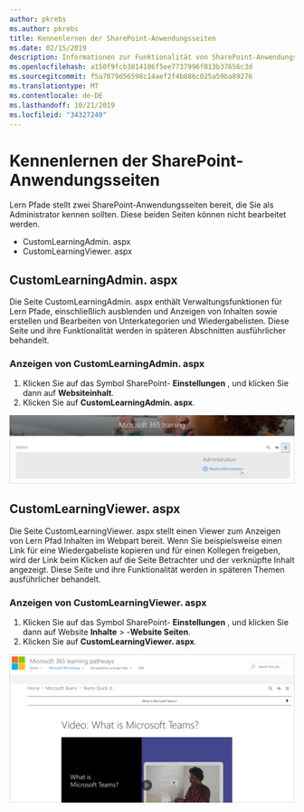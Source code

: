 ```yaml
---
author: pkrebs
ms.author: pkrebs
title: Kennenlernen der SharePoint-Anwendungsseiten
ms.date: 02/15/2019
description: Informationen zur Funktionalität von SharePoint-Anwendungsseiten in Microsoft 365-Lernpfaden
ms.openlocfilehash: a150f9fcb3814106f5ee7737996f013b37656c3d
ms.sourcegitcommit: f5a7079d56598c14aef2f4b886c025a59ba89276
ms.translationtype: MT
ms.contentlocale: de-DE
ms.lasthandoff: 10/21/2019
ms.locfileid: "34327240"
---
```

# <a name="get-to-know-the-sharepoint-application-pages"></a>Kennenlernen der SharePoint-Anwendungsseiten

Lern Pfade stellt zwei SharePoint-Anwendungsseiten bereit, die Sie als Administrator kennen sollten. Diese beiden Seiten können nicht bearbeitet werden. 

- CustomLearningAdmin. aspx
- CustomLearningViewer. aspx

## <a name="customlearningadminaspx"></a>CustomLearningAdmin. aspx

Die Seite CustomLearningAdmin. aspx enthält Verwaltungsfunktionen für Lern Pfade, einschließlich ausblenden und Anzeigen von Inhalten sowie erstellen und Bearbeiten von Unterkategorien und Wiedergabelisten. Diese Seite und ihre Funktionalität werden in späteren Abschnitten ausführlicher behandelt.

### <a name="view-customlearningadminaspx"></a>Anzeigen von CustomLearningAdmin. aspx

1. Klicken Sie auf das Symbol SharePoint- **Einstellungen** , und klicken Sie dann auf **Websiteinhalt**. 
2. Klicken Sie auf **CustomLearningAdmin. aspx**. 

![CG-adminapppage. png](media/cg-adminapppage.png)

## <a name="customlearningvieweraspx"></a>CustomLearningViewer. aspx
Die Seite CustomLearningViewer. aspx stellt einen Viewer zum Anzeigen von Lern Pfad Inhalten im Webpart bereit. Wenn Sie beispielsweise einen Link für eine Wiedergabeliste kopieren und für einen Kollegen freigeben, wird der Link beim Klicken auf die Seite Betrachter und der verknüpfte Inhalt angezeigt. Diese Seite und ihre Funktionalität werden in späteren Themen ausführlicher behandelt.

### <a name="view-customlearningvieweraspx"></a>Anzeigen von CustomLearningViewer. aspx

1. Klicken Sie auf das Symbol SharePoint- **Einstellungen** , und klicken Sie dann auf Website **Inhalte** > -**Website Seiten**. 
2. Klicken Sie auf **CustomLearningViewer. aspx**. 

![CG-viewerapppage. png](media/cg-viewerapppage.png)

